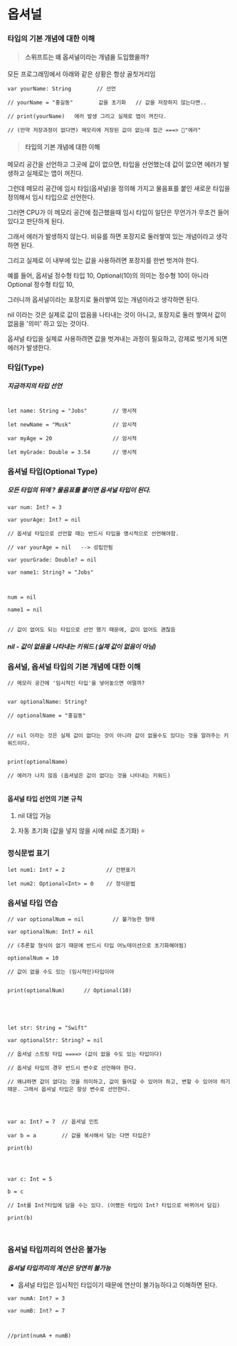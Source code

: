 # 옵셔널

### 타입의 기본 개념에 대한 이해

> #### 스위프트는 왜 옵셔널이라는 개념을 도입했을까?

모든 프로그래밍에서 아래와 같은 상황은 항상 골칫거리임

```
var yourName: String        // 선언

// yourName = "홍길동"        값을 초기화   // 값을 저장하지 않는다면..

// print(yourName)   에러 발생 그리고 실제로 앱이 꺼진다.

// (만약 저장과정이 없다면) 메모리에 저장된 값이 없는데 접근 ===> 🔸"에러"
```

> #### 타입의 기본 개념에 대한 이해

메모리 공간을 선언하고 그곳에 값이 없으면, 타입을 선언했는데 값이 없으면 에러가 발생하고 실제로는 앱이 꺼진다.

그런데 메모리 공간에 임시 타임(옵셔널)을 정의해 가지고 물음표를 붙인 새로운 타입을 정의해서 임시 타입으로 선언한다.

그러면 CPU가 이 메모리 공간에 접근했을때 임시 타입이 일단은 무언가가 무조건 들어있다고 판단하게 된다.

그래서 에러가 발생하지 않는다. 비유를 하면 포장지로 둘러쌓여 있는 개념이라고 생각하면 된다.

그리고 실제로 이 내부에 있는 값을 사용하려면 포장지를 한번 벗겨야 한다.

예를 들어, 옵셔널 정수형 타입 10, Optional(10)의 의미는 정수형 10이 아니라 Optional 정수형 타입 10,

그러니까 옵셔널이라는 포장지로 둘러쌓여 있는 개념이라고 생각하면 된다.

nil 이라는 것은 실제로 값이 없음을 나타내는 것이 아니고, 포장지로 둘러 쌓여서 값이 없음을 '의미' 하고 있는 것이다.

옵셔널 타입을 실제로 사용하려면 값을 벗겨내는 과정이 필요하고, 강제로 벗기게 되면 에러가 발생한다.

### 타입(Type)

##### 지금까지의 타입 선언

```

let name: String = "Jobs"        // 명시적

let newName = "Musk"             // 암시적

var myAge = 20                   // 암시적

let myGrade: Double = 3.54       // 명시적

```

### 옵셔널 타입(Optional Type)

##### 모든 타입의 뒤에 ? 물음표를 붙이면 옵셔널 타입이 된다.

```
var num: Int? = 3

var yourAge: Int? = nil

// 옵셔널 타입으로 선언할 때는 반드시 타입을 명시적으로 선언해야함.

// var yourAge = nil   --> 성립안됨

var yourGrade: Double? = nil

var name1: String? = "Jobs"



num = nil

name1 = nil


// 값이 없어도 되는 타입으로 선언 했기 때문에, 값이 없어도 괜찮음

```

#### _nil - 값이 없음을 나타내는 키워드 (실제 값이 없음이 아님)_

### 옵셔널, 옵셔널 타입의 기본 개념에 대한 이해

```
// 메모리 공간에 '임시적인 타입'을 넣어놓으면 어떨까?


var optionalName: String?

// optionalName = "홍길동"


// nil 이라는 것은 실제 값이 없다는 것이 아니라 값이 없을수도 있다는 것을 알려주는 키워드이다.


print(optionalName)

// 에러가 나지 않음 (옵셔널은 값이 없다는 것을 나타내는 키워드)


```

#### 옵셔널 타입 선언의 기본 규칙

1. nil 대입 가능

2. 자동 초기화 (값을 넣지 않을 시에 nil로 초기화) ⭐️

### 정식문법 표기

```
let num1: Int? = 2             // 간편표기

let num2: Optional<Int> = 0    // 정식문법

```

### 옵셔널 타입 연습

```
// var optionalNum = nil         // 불가능한 형태

var optionalNum: Int? = nil

// (추론할 형식이 없기 때문에 반드시 타입 어노테이션으로 초기화해야됨)

optionalNum = 10

// 값이 없을 수도 있는 (임시적인)타입이야


print(optionalNum)      // Optional(10)





let str: String = "Swift"

var optionalStr: String? = nil

// 옵셔널 스트링 타입 ====> (값이 없을 수도 있는 타입이다)

// 옵셔널 타입의 경우 반드시 변수로 선언해야 한다.

// 왜냐하면 값이 없다는 것을 의미하고, 값이 들어갈 수 있어야 하고, 변할 수 있어야 하기 때문. 그래서 옵셔널 타입은 항상 변수로 선언한다.




var a: Int? = 7  // 옵셔널 인트

var b = a        // 값을 복사해서 담는 다면 타입은?

print(b)




var c: Int = 5

b = c

// Int를 Int?타입에 담을 수는 있다. (어쨌든 타입이 Int? 타입으로 바뀌어서 담김)

print(b)



```

### 옵셔널 타입끼리의 연산은 불가능

#### _옵셔널 타입끼리의 계산은 당연히 불가능_

- 옵셔널 타입은 임시적인 타입이기 때문에 연산이 불가능하다고 이해하면 된다.

```
var numA: Int? = 3

var numB: Int? = 7



//print(numA + numB)


```
